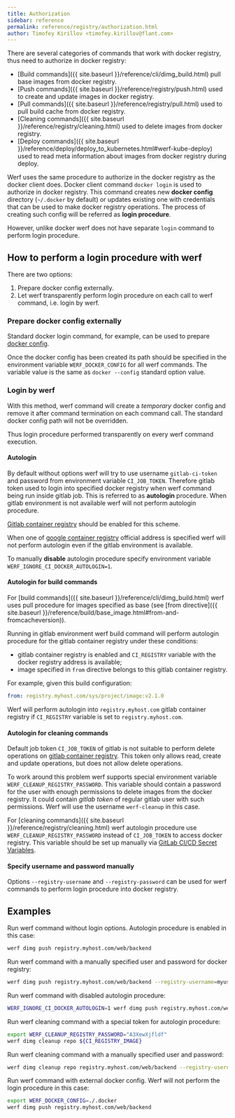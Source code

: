 ```yaml
---
title: Authorization
sidebar: reference
permalink: reference/registry/authorization.html
author: Timofey Kirillov <timofey.kirillov@flant.com>
---
```


There are several categories of commands that work with docker registry, thus need to authorize in docker registry:

* [Build commands]({{ site.baseurl }}/reference/cli/dimg_build.html) pull base images from docker registry.
* [Push commands]({{ site.baseurl }}/reference/registry/push.html) used to create and update images in docker registry.
* [Pull commands]({{ site.baseurl }}/reference/registry/pull.html) used to pull build cache from docker registry.
* [Cleaning commands]({{ site.baseurl }}/reference/registry/cleaning.html) used to delete images from docker registry.
* [Deploy commands]({{ site.baseurl }}/reference/deploy/deploy_to_kubernetes.html#werf-kube-deploy) used to read meta information about images from docker registry during deploy.

Werf uses the same procedure to authorize in the docker registry as the docker client does. Docker client command `docker login` is used to authorize in docker registry. This command creates new **docker config** directory (`~/.docker` by default) or updates existing one with credentials that can be used to make docker registry operations. The process of creating such config will be referred as **login procedure**.

However, unlike docker werf does not have separate `login` command to perform login procedure.

## How to perform a login procedure with werf

There are two options:

1. Prepare docker config externally.
2. Let werf transparently perform login procedure on each call to werf command, i.e. login by werf.

### Prepare docker config externally

Standard docker login command, for example, can be used to prepare [docker config](https://docs.docker.com/engine/reference/commandline/cli/#configuration-files).

Once the docker config has been created its path should be specified in the environment variable `WERF_DOCKER_CONFIG` for all werf commands. The variable value is the same as `docker --config` standard option value.

### Login by werf

With this method, werf command will create a *temporary* docker config and remove it after command termination on each command call. The standard docker config path will not be overridden.

Thus login procedure performed transparently on every werf command execution.

#### Autologin

By default without options werf will try to use username `gitlab-ci-token` and password from environment variable `CI_JOB_TOKEN`. Therefore gitlab token used to login into specified docker registry when werf command being run inside gitlab job. This is referred to as **autologin** procedure. When gitlab environment is not available werf will not perform autologin procedure.

[Gitlab container registry](https://docs.gitlab.com/ee/user/project/container_registry.html) should be enabled for this scheme.

When one of [google container registry](https://cloud.google.com/container-registry/) official address is specified werf will not perform autologin even if the gitlab environment is available.

To manually **disable** autologin procedure specify environment variable `WERF_IGNORE_CI_DOCKER_AUTOLOGIN=1`.

#### Autologin for build commands

For [build commands]({{ site.baseurl }}/reference/cli/dimg_build.html) werf uses pull procedure for images specified as base (see [from directive]({{ site.baseurl }}/reference/build/base_image.html#from-and-fromcacheversion)).

Running in gitlab environment werf build command will perform autologin procedure for the gitlab container registry under these conditions:

* gitlab container registry is enabled and `CI_REGISTRY` variable with the docker registry address is available;
* image specified in `from` directive belongs to this gitlab container registry.

For example, given this build configuration:

```yaml
from: registry.myhost.com/sys/project/image:v2.1.0
```

Werf will perform autologin into `registry.myhost.com` gitlab container registry if `CI_REGISTRY` variable is set to `registry.myhost.com`.

#### Autologin for cleaning commands

Default job token `CI_JOB_TOKEN` of gitlab is not suitable to perform delete operations on [gitlab container registry](https://docs.gitlab.com/ee/user/project/container_registry.html). This token only allows read, create and update operations, but does not allow delete operations.

To work around this problem werf supports special environment variable `WERF_CLEANUP_REGISTRY_PASSWORD`. This variable should contain a password for the user with enough permissions to delete images from the docker registry. It could contain *gitlab token* of regular gitlab user with such permissions. Werf will use the username `werf-cleanup` in this case.

For [cleaning commands]({{ site.baseurl }}/reference/registry/cleaning.html) werf autologin procedure use `WERF_CLEANUP_REGISTRY_PASSWORD` instead of `CI_JOB_TOKEN` to access docker registry. This variable should be set up manually via [GitLab CI/CD Secret Variables](https://docs.gitlab.com/ee/ci/variables/#variables).

#### Specify username and password manually

Options `--registry-username` and `--registry-password` can be used for werf commands to perform login procedure into docker registry.

## Examples

Run werf command without login options. Autologin procedure is enabled in this case:

```bash
werf dimg push registry.myhost.com/web/backend
```

Run werf command with a manually specified user and password for docker registry:

```bash
werf dimg push registry.myhost.com/web/backend --registry-username=myuser --registry-password=mypassword
```

Run werf command with disabled autologin procedure:

```bash
WERF_IGNORE_CI_DOCKER_AUTOLOGIN=1 werf dimg push registry.myhost.com/web/backend
```

Run werf cleaning command with a special token for autologin procedure:

```bash
export WERF_CLEANUP_REGISTRY_PASSWORD="A3XewXjfldf"
werf dimg cleanup repo ${CI_REGISTRY_IMAGE}
```

Run werf cleaning command with a manually specified user and password:

```bash
werf dimg cleanup repo registry.myhost.com/web/backend --registry-username=myuser --registry-password=mypassword
```

Run werf command with external docker config. Werf will not perform the login procedure in this case:

```bash
export WERF_DOCKER_CONFIG=./.docker
werf dimg push registry.myhost.com/web/backend
```
